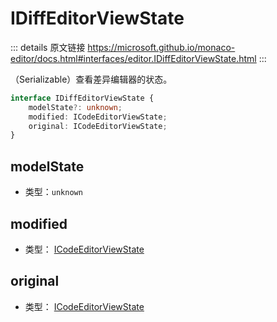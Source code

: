 # IDiffEditorViewState
        
::: details 原文链接
https://microsoft.github.io/monaco-editor/docs.html#interfaces/editor.IDiffEditorViewState.html
:::


（Serializable）查看差异编辑器的状态。


```ts
interface IDiffEditorViewState {
    modelState?: unknown;
    modified: ICodeEditorViewState;
    original: ICodeEditorViewState;
}
```

## modelState
- 类型：`unknown`
## modified
- 类型： [ICodeEditorViewState](/api/editor/ICodeEditorViewState.md)
## original
- 类型： [ICodeEditorViewState](/api/editor/ICodeEditorViewState.md)